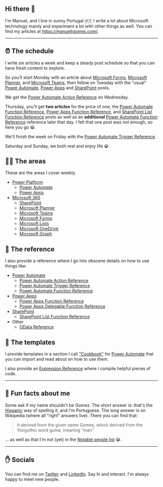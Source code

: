## Hi there 👋

I'm Manuel, and I live in sunny Portugal 🇵🇹
I write a lot about Microsoft technology mainly and experiment a lot with other things as well. You can find my articles at https://manueltgomes.com/.

---

## ⏰ The schedule

I write six articles a week and keep a steady post schedule so that you can have fresh content to explore.

So you’ll start Monday with an article about [Microsoft Forms](https://manueltgomes.com/area/microsoft/forms/), [Microsoft Planner](https://manueltgomes.com/area/microsoft/planner/), and [Microsoft Teams](https://manueltgomes.com/area/microsoft/teams/), then follow on Tuesday with the “usual” [Power Automate](http://manueltgomes.com/area/microsoft/powerautomate/), [Power Apps](https://manueltgomes.com/area/microsoft/powerapps/) and [SharePoint](http://manueltgomes.com/area/microsoft/sharepoint/) posts.

We get the [Power Automate Action Reference](https://manueltgomes.com/area/reference/power-automate-action-reference/) on Wednesday.

Thursday, you’ll get **two articles** for the price of one, the [Power Automate Function Reference](https://manueltgomes.com/area/reference/powerautomate-function-reference/), [Power Apps Function Reference](https://manueltgomes.com/area/reference/powerapps-function-reference/), and [SharePoint List Function Reference](https://manueltgomes.com/area/reference/sharepoint-list-function-reference/) posts as well as an **additional** [Power Automate Function Reference](https://manueltgomes.com/area/reference/powerautomate-function-reference/) reference later that day. I felt that one post was not enough, so here you go 😀.

We'll finish the week on Friday with the [Power Automate Trigger Reference](https://manueltgomes.com/area/reference/power-automate-trigger-reference/).

Saturday and Sunday, we both rest and enjoy life 😀.

## 👩‍💻 The areas

These are the areas I cover weekly.

- [Power Platform](https://manueltgomes.com/powerplatform)
  - [Power Automate](http://manueltgomes.com/area/microsoft/powerautomate/)
  - [Power Apps](https://manueltgomes.com/area/microsoft/powerapps/)
- [Microsoft 365](https://manueltgomes.com/area/microsoft365/)
  - [SharePoint](http://manueltgomes.com/area/microsoft/sharepoint/)
  - [Microsoft Planner](https://manueltgomes.com/area/microsoft/planner/)
  - [Microsoft Teams](https://manueltgomes.com/area/microsoft/teams/)
  - [Microsoft Forms](https://manueltgomes.com/area/microsoft/forms/)
  - [Microsoft Lists](https://manueltgomes.com/area/microsoft/lists/)
  - [Microsoft OneDrive](https://manueltgomes.com/area/microsoft/onedrive/)
  - [Microsoft Graph](https://manueltgomes.com/area/microsoft/graph/)

## 📕 The reference

I also provide a reference where I go into obscene details on how to use things like:

- [Power Automate](http://manueltgomes.com/area/microsoft/powerautomate/)
  - [Power Automate Action Reference](https://manueltgomes.com/area/reference/power-automate-action-reference/)
  - [Power Automate Trigger Reference](https://manueltgomes.com/area/reference/power-automate-trigger-reference/)
  - [Power Automate Function Reference](https://manueltgomes.com/area/reference/powerautomate-function-reference/)
- [Power Apps](https://manueltgomes.com/area/microsoft/powerapps/)
  - [Power Apps Function Reference](https://manueltgomes.com/area/reference/powerapps-function-reference/)
  - [Power Apps Delegable Function Reference](https://manueltgomes.com/reference/delegable-functions-reference/)
- [SharePoint](http://manueltgomes.com/area/microsoft/sharepoint/)
  - [SharePoint List Function Reference](https://manueltgomes.com/area/reference/sharepoint-list-function-reference/)
- Other
  - [OData Reference](https://manueltgomes.com/area/reference/odata-reference/)

## 🚀 The templates

I provide templates in a section I call ["Cookbook"](https://manueltgomes.com/power-automate-cookbook/) for [Power Automate](http://manueltgomes.com/area/microsoft/powerautomate/) that you can import and read about on how to use them.

I also provide an [Expression Reference](https://manueltgomes.com/expressions-cookbook/) where I compile helpful pieces of code.

---

## 🍿 Fun facts about me

Some ask if my name shouldn't be Gomez. The short answer is: that's the [Hispanic](https://en.wikipedia.org/wiki/G%C3%B3mez) way of spelling it, and I'm Portuguese. The long answer is on Wikipedia (where all "right" answers live). There you can find that:

> It derived from the given name Gomes, which derived from the Visigothic word guma, meaning "man"

… as well as that I'm not (yet) in the [Notable people list](https://en.wikipedia.org/wiki/Gomes) 😀.

---

## ✋ Socials

You can find me on [Twitter](http://twitter.com/manueltgomes) and [LinkedIn](https://www.linkedin.com/in/manueltgomes/). Say hi and interact. I'm always happy to meet new people.
